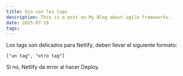 ```yaml
---
title: Ojo con los tags
description: This is a post on My Blog about agile frameworks.
date: 2025-07-18
tags:
---
```

Los tags son delicados para Netlify, deben llevar el siguiente formato:

```
["un tag", "otro tag"]
```

Si no, Netlify da error al hacer Deploy.
